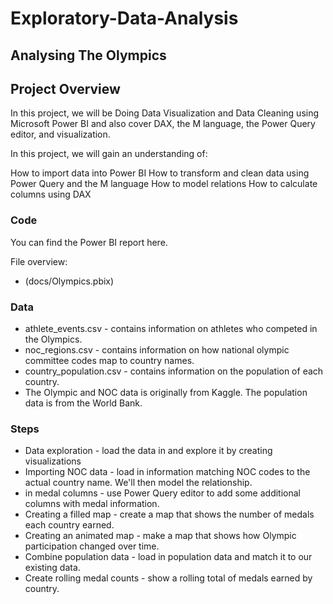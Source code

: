 # **Exploratory-Data-Analysis**
## Analysing The Olympics
## Project Overview

In this project, we will be Doing  Data Visualization and Data Cleaning using Microsoft Power BI and also cover DAX, the M language, the Power Query editor, and visualization.

In this project, we will gain an understanding of:

How to import data into Power BI
How to transform and clean data using Power Query and the M language
How to model relations
How to calculate columns using DAX
### Code

You can find the Power BI report here.

File overview:

* (docs/Olympics.pbix)


### Data


* athlete_events.csv - contains information on athletes who competed in the Olympics.
* noc_regions.csv - contains information on how national olympic committee codes map to country names.
* country_population.csv - contains information on the population of each country.
* The Olympic and NOC data is originally from Kaggle. The population data is from the World Bank.

### Steps

* Data exploration - load the data in and explore it by creating visualizations
* Importing NOC data - load in information matching NOC codes to the actual country name. We'll then model the relationship.
* in medal columns - use Power Query editor to add some additional columns with medal information.
* Creating a filled map - create a map that shows the number of medals each country earned.
* Creating an animated map - make a map that shows how Olympic participation changed over time.
* Combine population data - load in population data and match it to our existing data.
* Create rolling medal counts - show a rolling total of medals earned by country.

